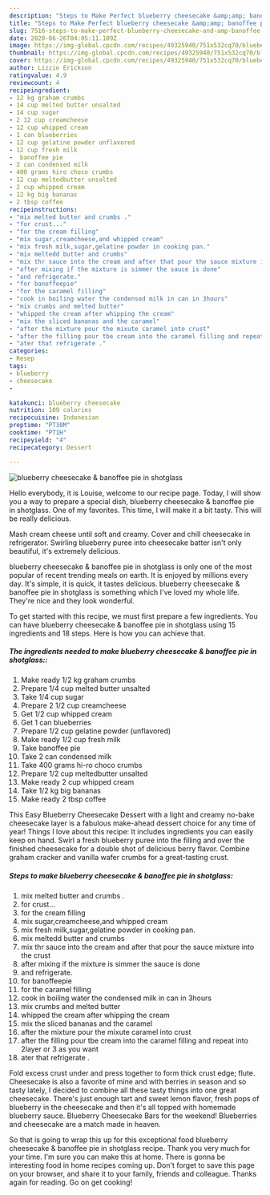 ```yaml
---
description: "Steps to Make Perfect blueberry cheesecake &amp;amp; banoffee pie in shotglass"
title: "Steps to Make Perfect blueberry cheesecake &amp;amp; banoffee pie in shotglass"
slug: 7516-steps-to-make-perfect-blueberry-cheesecake-and-amp-banoffee-pie-in-shotglass
date: 2020-06-26T04:05:11.109Z
image: https://img-global.cpcdn.com/recipes/49325940/751x532cq70/blueberry-cheesecake-banoffee-pie-in-shotglass-recipe-main-photo.jpg
thumbnail: https://img-global.cpcdn.com/recipes/49325940/751x532cq70/blueberry-cheesecake-banoffee-pie-in-shotglass-recipe-main-photo.jpg
cover: https://img-global.cpcdn.com/recipes/49325940/751x532cq70/blueberry-cheesecake-banoffee-pie-in-shotglass-recipe-main-photo.jpg
author: Lizzie Erickson
ratingvalue: 4.9
reviewcount: 4
recipeingredient:
- 12 kg graham crumbs
- 14 cup melted butter unsalted
- 14 cup sugar
- 2 12 cup creamcheese
- 12 cup whipped cream
- 1 can blueberries
- 12 cup gelatine powder unflavored
- 12 cup fresh milk
-  banoffee pie
- 2 can condensed milk
- 400 grams hiro choco crumbs
- 12 cup meltedbutter unsalted
- 2 cup whipped cream
- 12 kg big bananas
- 2 tbsp coffee
recipeinstructions:
- "mix melted butter and crumbs ."
- "for crust..."
- "for the cream filling"
- "mix sugar,creamcheese,and whipped cream"
- "mix fresh milk,sugar,gelatine powder in cooking pan."
- "mix meltedd butter and crumbs"
- "mix thr sauce into the cream and after that pour the sauce mixture into the crust"
- "after mixing if the mixture is simmer the sauce is done"
- "and refrigerate."
- "for banoffeepie"
- "for the caramel filling"
- "cook in boiling water the condensed milk in can in 3hours"
- "mix crumbs and melted butter"
- "whipped the cream after whipping the cream"
- "mix the sliced bananas and the caramel"
- "after the mixture pour the mixute caramel into crust"
- "after the filling pour tbe cream into the caramel filling and repeat into 2layer or 3 as you want"
- "ater that refrigerate ."
categories:
- Resep
tags:
- blueberry
- cheesecake
- 

katakunci: blueberry cheesecake 
nutrition: 109 calories
recipecuisine: Indonesian
preptime: "PT30M"
cooktime: "PT1H"
recipeyield: "4"
recipecategory: Dessert

---
```



![blueberry cheesecake &amp; banoffee pie in shotglass](https://img-global.cpcdn.com/recipes/49325940/751x532cq70/blueberry-cheesecake-banoffee-pie-in-shotglass-recipe-main-photo.jpg)

Hello everybody, it is Louise, welcome to our recipe page. Today, I will show you a way to prepare a special dish, blueberry cheesecake &amp; banoffee pie in shotglass. One of my favorites. This time, I will make it a bit tasty. This will be really delicious.

Mash cream cheese until soft and creamy. Cover and chill cheesecake in refrigerator. Swirling blueberry puree into cheesecake batter isn&#39;t only beautiful, it&#39;s extremely delicious.

blueberry cheesecake &amp; banoffee pie in shotglass is only one of the most popular of recent trending meals on earth. It is enjoyed by millions every day. It's simple, it is quick, it tastes delicious. blueberry cheesecake &amp; banoffee pie in shotglass is something which I've loved my whole life. They're nice and they look wonderful.


To get started with this recipe, we must first prepare a few ingredients. You can have blueberry cheesecake &amp; banoffee pie in shotglass using 15 ingredients and 18 steps. Here is how you can achieve that.

##### The ingredients needed to make blueberry cheesecake &amp; banoffee pie in shotglass::

1. Make ready 1/2 kg graham crumbs
1. Prepare 1/4 cup melted butter unsalted
1. Take 1/4 cup sugar
1. Prepare 2 1/2 cup creamcheese
1. Get 1/2 cup whipped cream
1. Get 1 can blueberries
1. Prepare 1/2 cup gelatine powder (unflavored)
1. Make ready 1/2 cup fresh milk
1. Take  banoffee pie
1. Take 2 can condensed milk
1. Take 400 grams hi-ro choco crumbs
1. Prepare 1/2 cup meltedbutter unsalted
1. Make ready 2 cup whipped cream
1. Take 1/2 kg big bananas
1. Make ready 2 tbsp coffee


This Easy Blueberry Cheesecake Dessert with a light and creamy no-bake cheesecake layer is a fabulous make-ahead dessert choice for any time of year! Things I love about this recipe: It includes ingredients you can easily keep on hand. Swirl a fresh blueberry puree into the filling and over the finished cheesecake for a double shot of delicious berry flavor. Combine graham cracker and vanilla wafer crumbs for a great-tasting crust. 

##### Steps to make blueberry cheesecake &amp; banoffee pie in shotglass:

1. mix melted butter and crumbs .
1. for crust...
1. for the cream filling
1. mix sugar,creamcheese,and whipped cream
1. mix fresh milk,sugar,gelatine powder in cooking pan.
1. mix meltedd butter and crumbs
1. mix thr sauce into the cream and after that pour the sauce mixture into the crust
1. after mixing if the mixture is simmer the sauce is done
1. and refrigerate.
1. for banoffeepie
1. for the caramel filling
1. cook in boiling water the condensed milk in can in 3hours
1. mix crumbs and melted butter
1. whipped the cream after whipping the cream
1. mix the sliced bananas and the caramel
1. after the mixture pour the mixute caramel into crust
1. after the filling pour tbe cream into the caramel filling and repeat into 2layer or 3 as you want
1. ater that refrigerate .


Fold excess crust under and press together to form thick crust edge; flute. Cheesecake is also a favorite of mine and with berries in season and so tasty lately, I decided to combine all these tasty things into one great cheesecake. There&#39;s just enough tart and sweet lemon flavor, fresh pops of blueberry in the cheesecake and then it&#39;s all topped with homemade blueberry sauce. Blueberry Cheesecake Bars for the weekend! Blueberries and cheesecake are a match made in heaven. 

So that is going to wrap this up for this exceptional food blueberry cheesecake &amp; banoffee pie in shotglass recipe. Thank you very much for your time. I'm sure you can make this at home. There is gonna be interesting food in home recipes coming up. Don't forget to save this page on your browser, and share it to your family, friends and colleague. Thanks again for reading. Go on get cooking!
